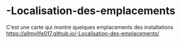 # -Localisation-des-emplacements
C'est une carte qui montre quelques emplacements des installations
https://allmylife017.github.io/-Localisation-des-emplacements/
